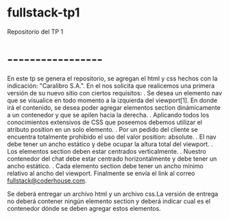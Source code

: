 # fullstack-tp1
Repositorio del TP 1
# -----------------
En este tp se genera el repositorio, se agregan el html y css hechos con la indicación: "Caralibro S.A.".
En el nos solicita que realicemos una primera versión de su nuevo sitio con ciertos requisitos:
. Se desea un elemento nav que se visualice en todo momento a la izquierda del viewport[1]. En donde irá el contenido, se desea poder agregar elementos section dinámicamente a un contenedor y que se apilen hacia la derecha. 
. Aplicando todos los conocimientos extensivos de CSS que poseemos debemos utilizar el atributo position en un solo elemento.
. Por un pedido del cliente se encuentra totalmente prohibido el uso del valor position: absolute.
. El nav debe tener un ancho estático y debe ocupar la altura total del viewport.
. Los elementos section deben estar centrados verticalmente.
. Nuestro contenedor del chat debe estar centrado horizontalmente y debe tener un ancho estático.
. Cada elemento section debe tener un ancho mínimo relativo al ancho del viewport.
Finalmente se envía el link al correo fullstack@coderhouse.com.



Se deberá entregar un archivo html y un archivo css.La versión de entrega no deberá contener ningún elemento section y deberá indicar cual es el contenedor dónde se deben agregar estos elementos.

